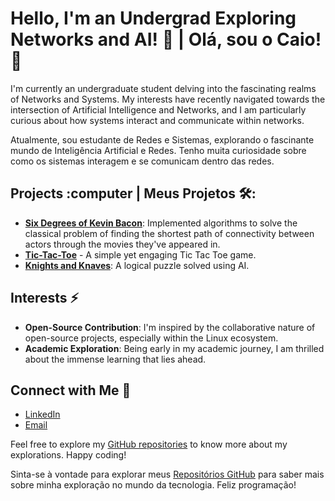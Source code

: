 # Hello, I'm an Undergrad Exploring Networks and AI! 👋 | Olá, sou o Caio! 👋

I'm currently an undergraduate student delving into the fascinating realms of Networks and Systems. My interests have recently navigated towards the intersection of Artificial Intelligence and Networks, and I am particularly curious about how systems interact and communicate within networks.

Atualmente, sou estudante de Redes e Sistemas, explorando o fascinante mundo de Inteligência Artificial e Redes. Tenho muita curiosidade sobre como os sistemas interagem e se comunicam dentro das redes.

## Projects :computer | Meus Projetos 🛠️:
- **[Six Degrees of Kevin Bacon](https://github.com/caiogimenes/six-degrees)**: Implemented algorithms to solve the classical problem of finding the shortest path of connectivity between actors through the movies they've appeared in.
- **[Tic-Tac-Toe](https://github.com/caiogimenes/tictactoe)** - A simple yet engaging Tic Tac Toe game.
- **[Knights and Knaves](https://github.com/caiogimenes/knights-and-knaves)**: A logical puzzle solved using AI.


## Interests :zap:
- **Open-Source Contribution**: I'm inspired by the collaborative nature of open-source projects, especially within the Linux ecosystem.
- **Academic Exploration**: Being early in my academic journey, I am thrilled about the immense learning that lies ahead.

## Connect with Me :handshake:
- [LinkedIn](https://www.linkedin.com/in/caio-gimenes-profile/)
- [Email](dias.cgimenes@gmail.com)

Feel free to explore my [GitHub repositories](https://github.com/caiogimenes?tab=repositories) to know more about my explorations. Happy coding!

Sinta-se à vontade para explorar meus [Repositórios GitHub](https://github.com/caiogimenes?tab=repositories) para saber mais sobre minha exploração no mundo da tecnologia. Feliz programação!
